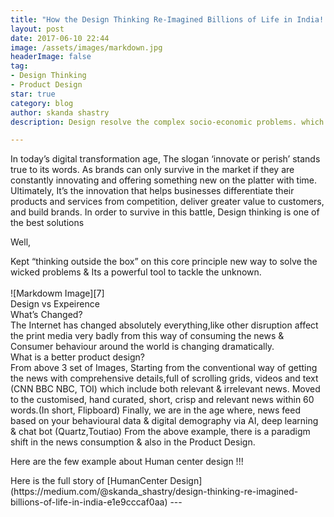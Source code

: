 ```yaml
---
title: "How the Design Thinking Re-Imagined Billions of Life in India!!"
layout: post
date: 2017-06-10 22:44
image: /assets/images/markdown.jpg
headerImage: false
tag:
- Design Thinking
- Product Design 
star: true
category: blog
author: skanda shastry
description: Design resolve the complex socio-economic problems. which makes a viable impact & deliver incredibly powerful results mainly on rural…

---
```

In today’s digital transformation age,
The slogan ‘innovate or perish’ stands true to its words. As brands can only survive in the market if they are constantly innovating and offering something new on the platter with time. Ultimately, It’s the innovation that helps businesses differentiate their products and services from competition, deliver greater value to customers, and build brands. In order to survive in this battle, Design thinking is one of the best solutions

<p>Well,</p>
Kept “thinking outside the box” on this core principle new way to solve the wicked problems & Its a powerful tool to tackle the unknown.
<br/>
<br/>
![Markdowm Image][7]
<figcaption class="caption">Design vs Expeirence</figcaption>
What’s Changed? <br/>
The Internet has changed absolutely everything,like other disruption affect the print media very badly from this way of consuming the news & Consumer behaviour around the world is changing dramatically.
<br/>
What is a better product design? <br/>
From above 3 set of Images, Starting from the conventional way of getting the news with comprehensive details,full of scrolling grids, videos and text (CNN BBC NBC, TOI) which include both relevant & irrelevant news.
Moved to the customised, hand curated, short, crisp and relevant news within 60 words.(In short, Flipboard)
Finally, we are in the age where, news feed based on your behavioural data & digital demography via AI, deep learning & chat bot (Quartz,Toutiao)
From the above example, there is a paradigm shift in the news consumption & also in the Product Design.
 
<p> Here are the few example about Human center design !!!</p>
Here is the full story of [HumanCenter Design](https://medium.com/@skanda_shastry/design-thinking-re-imagined-billions-of-life-in-india-e1e9cccaf0aa)
---

[1]: http://daringfireball.net/projects/markdown/
[2]: http://www.fileformat.info/info/unicode/char/2163/index.htm
[3]: http://www.markitdown.net/
[4]: http://daringfireball.net/projects/markdown/basics
[5]: http://daringfireball.net/projects/markdown/syntax
[6]: http://kune.fr/wp-content/uploads/2013/10/ghost-blog.jpg
[7]: https://cdn-images-1.medium.com/max/1600/1*pMk3h0dIYMb_I1iJCjriPQ.jpeg

